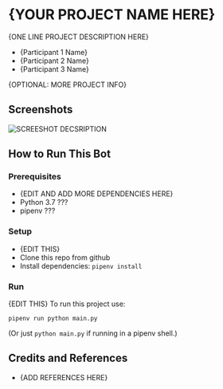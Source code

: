 # {YOUR PROJECT NAME HERE}
{ONE LINE PROJECT DESCRIPTION HERE}

* {Participant 1 Name}
* {Participant 2 Name}
* {Participant 3 Name}

{OPTIONAL: MORE PROJECT INFO}

## Screenshots

![SCREESHOT DECSRIPTION](screenshots/excellenteam-logo.jpeg)

## How to Run This Bot

### Prerequisites
* {EDIT AND ADD MORE DEPENDENCIES HERE}
* Python 3.7 ???
* pipenv ???

### Setup
* {EDIT THIS}
* Clone this repo from github
* Install dependencies: `pipenv install`

### Run
{EDIT THIS}
To run this project use:

    pipenv run python main.py

(Or just `python main.py` if running in a pipenv shell.)

## Credits and References
* {ADD REFERENCES HERE}


